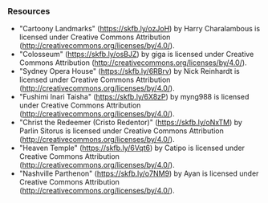 ### Resources
- "Cartoony Landmarks" (https://skfb.ly/ozJoH) by Harry Charalambous is licensed under Creative Commons Attribution (http://creativecommons.org/licenses/by/4.0/).
- "Colosseum" (https://skfb.ly/osBJZ) by giga is licensed under Creative Commons Attribution (http://creativecommons.org/licenses/by/4.0/).
- "Sydney Opera House" (https://skfb.ly/6RBrv) by Nick Reinhardt is licensed under Creative Commons Attribution (http://creativecommons.org/licenses/by/4.0/).
- "Fushimi Inari Taisha" (https://skfb.ly/6X8zP) by myng988 is licensed under Creative Commons Attribution (http://creativecommons.org/licenses/by/4.0/).
- "Christ the Redeemer (Cristo Redentor)" (https://skfb.ly/oNxTM) by Parlin Sitorus is licensed under Creative Commons Attribution (http://creativecommons.org/licenses/by/4.0/).
- "Heaven Temple" (https://skfb.ly/6Vqt6) by Catipo is licensed under Creative Commons Attribution (http://creativecommons.org/licenses/by/4.0/).
- "Nashville Parthenon" (https://skfb.ly/o7NM9) by Ayan is licensed under Creative Commons Attribution (http://creativecommons.org/licenses/by/4.0/).